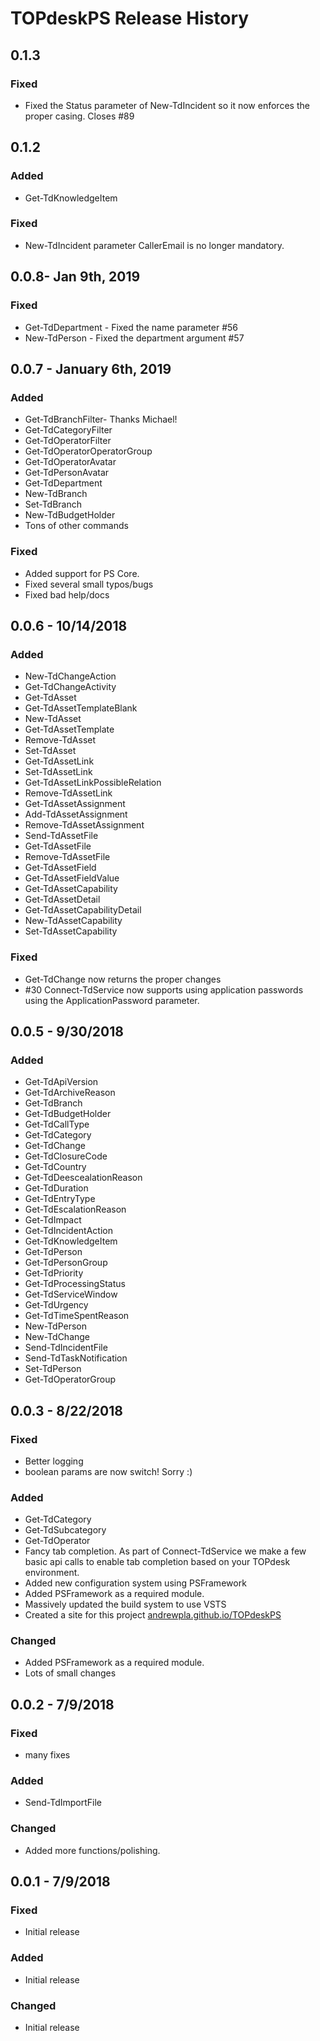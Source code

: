 # TOPdeskPS Release History
## 0.1.3

### Fixed
* Fixed the Status parameter of New-TdIncident so it now enforces the proper casing. Closes #89


## 0.1.2

### Added

* Get-TdKnowledgeItem

### Fixed

* New-TdIncident parameter CallerEmail is no longer mandatory.


## 0.0.8- Jan 9th, 2019

### Fixed
* Get-TdDepartment - Fixed the name parameter #56
* New-TdPerson - Fixed the department argument #57

## 0.0.7 - January 6th, 2019

### Added

* Get-TdBranchFilter- Thanks Michael!
* Get-TdCategoryFilter
* Get-TdOperatorFilter
* Get-TdOperatorOperatorGroup
* Get-TdOperatorAvatar
* Get-TdPersonAvatar
* Get-TdDepartment
* New-TdBranch
* Set-TdBranch
* New-TdBudgetHolder
* Tons of other commands

### Fixed

* Added support for PS Core.
* Fixed several small typos/bugs
* Fixed bad help/docs


## 0.0.6 - 10/14/2018

### Added

* New-TdChangeAction
* Get-TdChangeActivity
* Get-TdAsset
* Get-TdAssetTemplateBlank
* New-TdAsset
* Get-TdAssetTemplate
* Remove-TdAsset
* Set-TdAsset
* Get-TdAssetLink
* Set-TdAssetLink
* Get-TdAssetLinkPossibleRelation
* Remove-TdAssetLink
* Get-TdAssetAssignment
* Add-TdAssetAssignment
* Remove-TdAssetAssignment
* Send-TdAssetFile
* Get-TdAssetFile
* Remove-TdAssetFile
* Get-TdAssetField
* Get-TdAssetFieldValue
* Get-TdAssetCapability
* Get-TdAssetDetail
* Get-TdAssetCapabilityDetail
* New-TdAssetCapability
* Set-TdAssetCapability

### Fixed

* Get-TdChange now returns the proper changes
* #30 Connect-TdService now supports using application passwords using the ApplicationPassword parameter.

## 0.0.5 - 9/30/2018

### Added

* Get-TdApiVersion
* Get-TdArchiveReason
* Get-TdBranch
* Get-TdBudgetHolder
* Get-TdCallType
* Get-TdCategory
* Get-TdChange
* Get-TdClosureCode
* Get-TdCountry
* Get-TdDeescealationReason
* Get-TdDuration
* Get-TdEntryType
* Get-TdEscalationReason
* Get-TdImpact
* Get-TdIncidentAction
* Get-TdKnowledgeItem
* Get-TdPerson
* Get-TdPersonGroup
* Get-TdPriority
* Get-TdProcessingStatus
* Get-TdServiceWindow
* Get-TdUrgency
* Get-TdTimeSpentReason
* New-TdPerson
* New-TdChange
* Send-TdIncidentFile
* Send-TdTaskNotification
* Set-TdPerson
* Get-TdOperatorGroup

## 0.0.3 - 8/22/2018

### Fixed

* Better logging
* boolean params are now switch! Sorry :)

### Added

* Get-TdCategory
* Get-TdSubcategory
* Get-TdOperator
* Fancy tab completion. As part of Connect-TdService we make a few basic api calls to enable tab completion based on your TOPdesk environment.
* Added new configuration system using PSFramework
* Added PSFramework as a required module.
* Massively updated the build system to use VSTS
* Created a site for this project [andrewpla.github.io/TOPdeskPS]('https://andrewpla.github.io/TOPdeskPS')

### Changed

* Added PSFramework as a required module.
* Lots of small changes

## 0.0.2 - 7/9/2018

### Fixed

* many fixes

### Added

* Send-TdImportFile

### Changed

* Added more functions/polishing.

## 0.0.1 - 7/9/2018

### Fixed

* Initial release

### Added

* Initial release

### Changed

* Initial release
